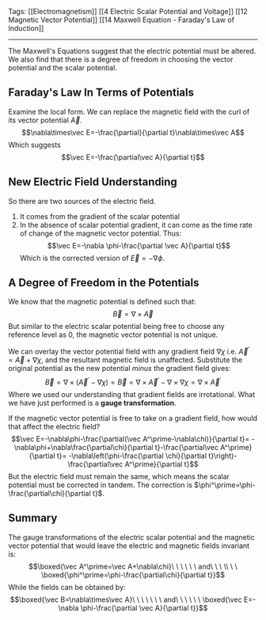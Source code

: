 Tags: [[Electromagnetism]] [[4 Electric Scalar Potential and Voltage]] [[12 Magnetic Vector Potential]] [[14 Maxwell Equation - Faraday's Law of Induction]] 
___
The Maxwell's Equations suggest that the electric potential must be altered. We also find that there is a degree of freedom in choosing the vector potential and the scalar potential. 
## Faraday's Law In Terms of Potentials 
Examine the local form. We can replace the magnetic field with the curl of its vector potential $\vec A$.
$$\nabla\times\vec E=-\frac{\partial}{\partial t}\nabla\times\vec A$$
Which suggests 
$$\vec E=-\frac{\partial\vec A}{\partial t}$$
## New Electric Field Understanding
So there are two sources of the electric field. 
1. It comes from the gradient of the scalar potential
2. In the absence of scalar potential gradient, it can come as the time rate of change of the magnetic vector potential. 
Thus:
$$\vec E=-\nabla \phi-\frac{\partial \vec A}{\partial t}$$
Which is the corrected version of $\vec E=-\nabla \phi$.
## A Degree of Freedom in the Potentials
We know that the magnetic potential is defined such that:
$$\vec B=\nabla\times\vec A$$
But similar to the electric scalar potential being free to choose any reference level as 0, the magnetic vector potential is not unique. 

We can overlay the vector potential field with any gradient field $\nabla\chi$ i.e. $\vec A^\prime=\vec A+\nabla\chi$, and the resultant magnetic field is unaffected. Substitute the original potential as the new potential *minus* the gradient field gives:
$$\vec B=\nabla\times(\vec A^\prime-\nabla \chi)=\vec B=\nabla\times\vec A^\prime-\nabla\times\nabla\chi=\nabla\times\vec A^\prime$$
Where we used our understanding that gradient fields are irrotational. What we have just performed is a **gauge transformation**. 

If the magnetic vector potential is free to take on a gradient field, how would that affect the electric field? 
$$\vec E=-\nabla\phi-\frac{\partial(\vec A^\prime-\nabla\chi)}{\partial t}=
-\nabla\phi+\nabla\frac{\partial\chi}{\partial t}-\frac{\partial\vec A^\prime}{\partial t}=
-\nabla\left(\phi-\frac{\partial \chi}{\partial t}\right)-\frac{\partial\vec A^\prime}{\partial t}$$
But the electric field must remain the same, which means the scalar potential must be corrected in tandem. The correction is $\phi^\prime=\phi-\frac{\partial\chi}{\partial t}$. 
## Summary
The gauge transformations of the electric scalar potential and the magnetic vector potential that would leave the electric and magnetic fields invariant is:
$$\boxed{\vec A^\prime=\vec A+\nabla\chi}\ \ \ \ \ \ and\ \ \ \\ \ \ \boxed{\phi^\prime=\phi-\frac{\partial\chi}{\partial t}}$$
While the fields can be obtained by:
$$\boxed{\vec B=\nabla\times\vec A}\ \ \ \ \ \ \ and\ \  \ \ \ \ \boxed{\vec E=-\nabla \phi-\frac{\partial \vec A}{\partial t}}$$

